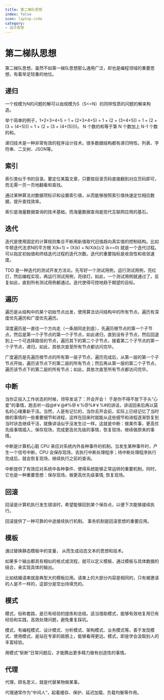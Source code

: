 ```yaml
---
title: 第二梯队思想
index: false
icon: laptop-code
category:
- 设计思想
---
```



# 第二梯队思想
第二梯队思想，虽然不如第一梯队思想那么通用广泛，却也是编程领域的重要思想，有着举足轻重的地位。


## 递归

一个规模为N的问题的解可以由规模为S（S<=N）的同样性质的问题的解来构造。

举个简单的例子，1+2+3+4+5 = 1 + (2+3+4+5) = 1 + (2 + (3+4+5)) = 1 + (2 + (3 + (4+5))) = 1 + (2 + (3 + (4+(5))))。 N 个数的和等于第 N 个数加上 N-1 个数的和。

递归技术是一种非常有效的程序设计技术。很多数据结构都有递归特性。列表、字符串、二叉树、JSON等。



## 索引

索引类似于书的目录。要定位某篇文章，只要按目录页码直接翻到对应页码即可，而无需一页一页地翻看和查找。

通过某种算法对数据项标识和设置索引值，从而能够按照索引值快速定位相应数据，提升查找效率。

索引是海量数据查询的技术基础，而海量数据查询是现代互联网应用的基石。



## 迭代

迭代是使用固定的计算规则集合不断用新值取代旧值趋向真实值的控制结构。比如牛顿迭代法求N的平方根 X(k+1) = (X(k) + N/X(k))/2 (k>=0) 就是一个迭代过程。可以指定初始值和终结迭代过程的迭代次数。迭代的重要指标是收敛性和收敛速度。

TDD 是一种迭代的测试开发方法论。先写好一个测试用例，运行测试用例，亮红灯，然后编程实现，再运行测试用例，亮绿灯。如此，一个测试用例就通过了。反复如此，直到所有测试用例都通过。迭代使得可控地趋于期望的目标。


## 遍历

遍历是从结构中的某个初始节点出发，使用算法访问结构中的所有节点。遍历有深度优先遍历和广度优先遍历。

深度遍历是一直往一个方向走（一条胡同走到底），先遍历根节点的第一个子节点，然后是第一个子节点的第一个子节点，如此递归，直到没有子节点，然后回退到上一个可选择路径的节点，遍历其下的第二个子节点，接着第二个子节点的第一个子节点，递归，如此，其依次直至所有节点都访问完毕。

广度遍历是先遍历根节点的所有第一层子节点，遍历完成后，从第一层的第一个子节点开始，遍历该节点下的第二层的所有节点；然后再从第一层的第二个子节点，遍历该节点下的第二层的所有节点；如此，其依次直至所有节点都访问完毕。



## 中断

当你正投入工作状态的时候，领导发话了：开会开会！ 于是你不得不放下手头“心爱”的事情，跑去听一段@#￥@#%@￥%@%#￥%#的讲话，讲话回来后再以莫名的心绪重新干活。当然，人是有记忆的，当你去开会前，实际上已经记忆了当时做的事情的一些重要细节和进程，这样在回来时就能从这些细节和进程逐渐恢复到当时状态继续干活，就像讲话似乎没发生过一样。这就是中断：做某件事，更高优先级事情插入，保存现场，完成更高优先级的事情，恢复现场，继续做原来的事情。

中断是计算机心脏 CPU 来应对系统内外各种事件的机制。当发生某种事件时，产生一个信号中断，CPU 会保存现场，去执行中断处理程序；待中断处理程序执行完成后，就会恢复现场，继续执行之前的查询。

中断提供了有效应对系统中各种事件、使得系统能够正常运转的重要机制。同时，它也是一种重要思想：保存现场，做更高优先级事情, 恢复现场。


## 回滚

回滚是计算机执行发生错误时，希望能够回到某个保存点，以便下次能够接续执行。

回滚提供了一种可靠的中途接续执行机制。 事务机制是回滚思想的重要应用。


## 模板

通过替换静态模板中的变量， 从而生成动态文本的思想和技术。

如果多个输出都具有相似的格式或流程，就可以定义模板，通过模板与具体数据的结合，来实现具体的输出。

比如结婚请柬就是典型大的模板应用。请柬上的大部分内容是相同的，只有被邀请的人是不一样的，这部分是空出待填充的。


## 模式

模式，俗称套路，是已有经验的提炼和总结。适当借助模式，能够有效地复用已有经验和实践，高效处理问题，避免重复踩坑。

模式，有编程模式、设计模式、分析模式、架构模式、业务模式等。善于发现模式、使用模式，是站在专家的肩膀上，能够看得更远。模式，即是学会汲取别人的丰富经验。

用模式“斩断”日常问题后，才能腾出更多精力做有创造性的事情。


## 代理

代理，顾名思义，就是代替某物做某事。

代理通常作为”中间人“，起着缓存、保护、延迟加载、负载均衡等作用。

